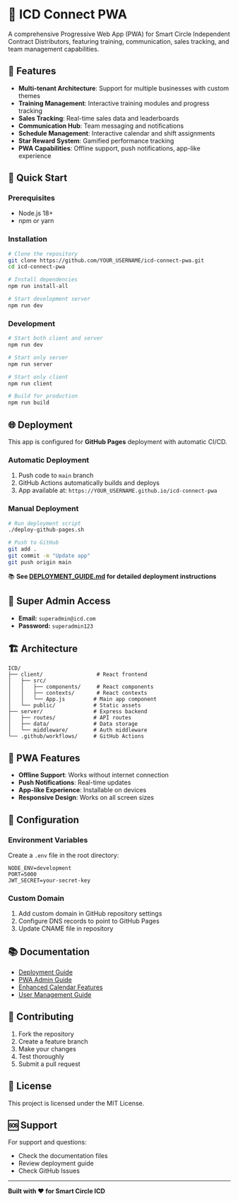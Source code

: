 # 🚀 ICD Connect PWA

A comprehensive Progressive Web App (PWA) for Smart Circle Independent Contract Distributors, featuring training, communication, sales tracking, and team management capabilities.

## 🌟 Features

- **Multi-tenant Architecture**: Support for multiple businesses with custom themes
- **Training Management**: Interactive training modules and progress tracking
- **Sales Tracking**: Real-time sales data and leaderboards
- **Communication Hub**: Team messaging and notifications
- **Schedule Management**: Interactive calendar and shift assignments
- **Star Reward System**: Gamified performance tracking
- **PWA Capabilities**: Offline support, push notifications, app-like experience

## 🚀 Quick Start

### Prerequisites
- Node.js 18+ 
- npm or yarn

### Installation
```bash
# Clone the repository
git clone https://github.com/YOUR_USERNAME/icd-connect-pwa.git
cd icd-connect-pwa

# Install dependencies
npm run install-all

# Start development server
npm run dev
```

### Development
```bash
# Start both client and server
npm run dev

# Start only server
npm run server

# Start only client
npm run client

# Build for production
npm run build
```

## 🌐 Deployment

This app is configured for **GitHub Pages** deployment with automatic CI/CD.

### Automatic Deployment
1. Push code to `main` branch
2. GitHub Actions automatically builds and deploys
3. App available at: `https://YOUR_USERNAME.github.io/icd-connect-pwa`

### Manual Deployment
```bash
# Run deployment script
./deploy-github-pages.sh

# Push to GitHub
git add .
git commit -m "Update app"
git push origin main
```

📚 **See [DEPLOYMENT_GUIDE.md](DEPLOYMENT_GUIDE.md) for detailed deployment instructions**

## 🔐 Super Admin Access

- **Email:** `superadmin@icd.com`
- **Password:** `superadmin123`

## 🏗️ Architecture

```
ICD/
├── client/                 # React frontend
│   ├── src/
│   │   ├── components/     # React components
│   │   ├── contexts/       # React contexts
│   │   └── App.js         # Main app component
│   └── public/            # Static assets
├── server/                # Express backend
│   ├── routes/            # API routes
│   ├── data/              # Data storage
│   └── middleware/        # Auth middleware
└── .github/workflows/     # GitHub Actions
```

## 📱 PWA Features

- **Offline Support**: Works without internet connection
- **Push Notifications**: Real-time updates
- **App-like Experience**: Installable on devices
- **Responsive Design**: Works on all screen sizes

## 🔧 Configuration

### Environment Variables
Create a `.env` file in the root directory:
```env
NODE_ENV=development
PORT=5000
JWT_SECRET=your-secret-key
```

### Custom Domain
1. Add custom domain in GitHub repository settings
2. Configure DNS records to point to GitHub Pages
3. Update CNAME file in repository

## 📚 Documentation

- [Deployment Guide](DEPLOYMENT_GUIDE.md)
- [PWA Admin Guide](PWA_ADMIN_GUIDE.md)
- [Enhanced Calendar Features](ENHANCED_CALENDAR_FEATURES.md)
- [User Management Guide](USER_MANAGEMENT_ADDED.md)

## 🤝 Contributing

1. Fork the repository
2. Create a feature branch
3. Make your changes
4. Test thoroughly
5. Submit a pull request

## 📄 License

This project is licensed under the MIT License.

## 🆘 Support

For support and questions:
- Check the documentation files
- Review deployment guide
- Check GitHub Issues

---

**Built with ❤️ for Smart Circle ICD**
